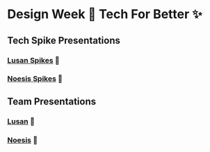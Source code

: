 # Design Week :art: Tech For Better :sparkles:

## Tech Spike Presentations

### [Lusan Spikes](https://hackmd.io/@X8WIeYKnQqWtt9cXybMGOw/B1ygkoxG9#/) 🌱 

### [Noesis Spikes](https://hackmd.io/@Rzoy6RK9Rdqj00rG-tkELA/HkI_bTeGc#/) 📖

## Team Presentations

### [Lusan](https://hackmd.io/@X8WIeYKnQqWtt9cXybMGOw/SkmZ7gzfq#/) 🌱 

### [Noesis](https://hackmd.io/@Rzoy6RK9Rdqj00rG-tkELA/Sk7vPgGfq) 📖
